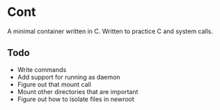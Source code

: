 # Cont

A minimal container written in C. Written to practice C and system calls.

## Todo
- Write commands
- Add support for running as daemon
- Figure out that mount call
- Mount other directories that are important
- Figure out how to isolate files in newroot
